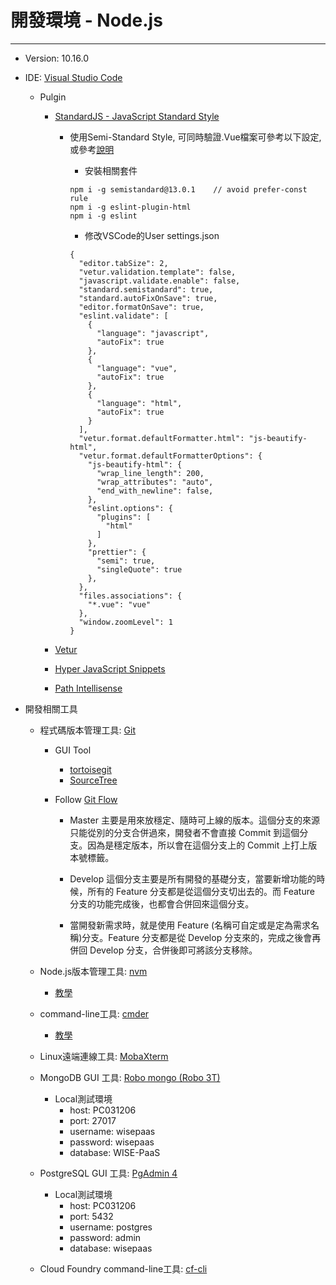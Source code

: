 # 開發環境 - Node.js

---

* Version: 10.16.0
* IDE: [Visual Studio Code](https://code.visualstudio.com/)

  * Pulgin

    * [StandardJS - JavaScript Standard Style](https://marketplace.visualstudio.com/items?itemName=chenxsan.vscode-standardjs)

      * 使用Semi-Standard Style, 可同時驗證.Vue檔案可參考以下設定, 或參考[說明](https://wdd.js.org/vscode-vue-standardjs.html)

        * 安裝相關套件

        ```
        npm i -g semistandard@13.0.1    // avoid prefer-const rule
        npm i -g eslint-plugin-html
        npm i -g eslint
        ```

        * 修改VSCode的User settings.json

        ```
        {
          "editor.tabSize": 2,
          "vetur.validation.template": false,
          "javascript.validate.enable": false,
          "standard.semistandard": true,
          "standard.autoFixOnSave": true,
          "editor.formatOnSave": true,
          "eslint.validate": [
            {
              "language": "javascript",
              "autoFix": true
            },
            {
              "language": "vue",
              "autoFix": true
            },
            {
              "language": "html",
              "autoFix": true
            }
          ],
          "vetur.format.defaultFormatter.html": "js-beautify-html",
          "vetur.format.defaultFormatterOptions": {
            "js-beautify-html": {
              "wrap_line_length": 200,
              "wrap_attributes": "auto",
              "end_with_newline": false,
            },
            "eslint.options": {
              "plugins": [
                "html"
              ]
            },
            "prettier": {
              "semi": true,
              "singleQuote": true
            },
          },
          "files.associations": {
            "*.vue": "vue"
          },
          "window.zoomLevel": 1
        }
        ```

    * [Vetur](https://marketplace.visualstudio.com/items?itemName=octref.vetur)

    * [Hyper JavaScript Snippets](https://marketplace.visualstudio.com/items?itemName=t7yang.hyper-javascript-snippets)

    * [Path Intellisense](https://marketplace.visualstudio.com/items?itemName=christian-kohler.path-intellisense)

* 開發相關工具

  * 程式碼版本管理工具: [Git](https://gitforwindows.org/)

    * GUI Tool
      * [tortoisegit](https://tortoisegit.org/)
      * [SourceTree](https://www.sourcetreeapp.com/)
    * Follow [Git Flow](https://nvie.com/posts/a-successful-git-branching-model/)

      * Master 主要是用來放穩定、隨時可上線的版本。這個分支的來源只能從別的分支合併過來，開發者不會直接 Commit 到這個分支。因為是穩定版本，所以會在這個分支上的 Commit 上打上版本號標籤。
      * Develop 這個分支主要是所有開發的基礎分支，當要新增功能的時候，所有的 Feature 分支都是從這個分支切出去的。而 Feature 分支的功能完成後，也都會合併回來這個分支。

      * 當開發新需求時，就是使用 Feature \(名稱可自定或是定為需求名稱\)分支。Feature 分支都是從 Develop 分支來的，完成之後會再併回 Develop 分支，合併後即可將該分支移除。

  * Node.js版本管理工具: [nvm](https://github.com/coreybutler/nvm-windows)

    * [教學](https://oranwind.org/nvm-windows/)

  * command-line工具: [cmder](http://cmder.net/)

    * [教學](https://blog.miniasp.com/post/2015/09/27/Useful-tool-Cmder.aspx)

  * Linux遠端連線工具: [MobaXterm](https://mobaxterm.mobatek.net/)

  * MongoDB GUI 工具: [Robo mongo \(Robo 3T\)](https://robomongo.org/download)

    * Local測試環境
      * host: PC031206
      * port: 27017
      * username: wisepaas
      * password: wisepaas
      * database: WISE-PaaS

  * PostgreSQL GUI 工具: [PgAdmin 4](https://www.pgadmin.org/download/)

    * Local測試環境
      * host: PC031206
      * port: 5432
      * username: postgres
      * password: admin
      * database: wisepaas

  * Cloud Foundry command-line工具: [cf-cli](https://docs.cloudfoundry.org/cf-cli/install-go-cli.html)



